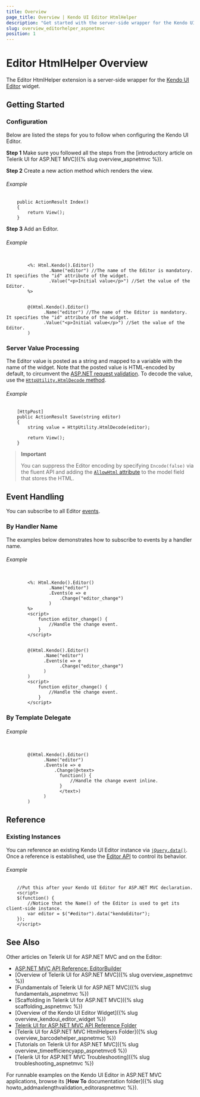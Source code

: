 ```yaml
---
title: Overview
page_title: Overview | Kendo UI Editor HtmlHelper
description: "Get started with the server-side wrapper for the Kendo UI Editor widget for ASP.NET MVC."
slug: overview_editorhelper_aspnetmvc
position: 1
---
```


# Editor HtmlHelper Overview

The Editor HtmlHelper extension is a server-side wrapper for the [Kendo UI Editor](https://demos.telerik.com/kendo-ui/editor/index) widget.

## Getting Started

### Configuration

Below are listed the steps for you to follow when configuring the Kendo UI Editor.

**Step 1** Make sure you followed all the steps from the [introductory article on Telerik UI for ASP.NET MVC]({% slug overview_aspnetmvc %}).

**Step 2** Create a new action method which renders the view.

###### Example

        public ActionResult Index()
        {
            return View();
        }

**Step 3** Add an Editor.

###### Example

```tab-ASPX

        <%: Html.Kendo().Editor()
                .Name("editor") //The name of the Editor is mandatory. It specifies the "id" attribute of the widget.
                .Value("<p>Initial value</p>") //Set the value of the Editor.
        %>
```
```tab-Razor

        @(Html.Kendo().Editor()
              .Name("editor") //The name of the Editor is mandatory. It specifies the "id" attribute of the widget.
              .Value("<p>Initial value</p>") //Set the value of the Editor.
        )
```

### Server Value Processing

The Editor value is posted as a string and mapped to a variable with the name of the widget. Note that the posted value is HTML-encoded by default, to circumvent the [ASP.NET request validation](http://msdn.microsoft.com/en-us/library/hh882339.aspx). To decode the value, use the [`HttpUtility.HtmlDecode` method](http://msdn.microsoft.com/en-us/library/7c5fyk1k.aspx).

###### Example

        [HttpPost]
        public ActionResult Save(string editor)
        {
            string value = HttpUtility.HtmlDecode(editor);

            return View();
        }

> **Important**  
>
> You can suppress the Editor encoding by specifying `Encode(false)` via the fluent API and adding the [`AllowHtml` attribute](http://msdn.microsoft.com/en-us/library/system.web.mvc.allowhtmlattribute(v=vs.118).aspx) to the model field that stores the HTML.

## Event Handling

You can subscribe to all Editor [events](../../../kendo-ui/api/javascript/ui/editor#events).

### By Handler Name

The examples below demonstrates how to subscribe to events by a handler name.

###### Example

```tab-ASPX

        <%: Html.Kendo().Editor()
                .Name("editor")
                .Events(e => e
                    .Change("editor_change")
                )
        %>
        <script>
            function editor_change() {
                //Handle the change event.
            }
        </script>
```
```tab-Razor

        @(Html.Kendo().Editor()
              .Name("editor")
              .Events(e => e
                    .Change("editor_change")
              )
        )
        <script>
            function editor_change() {
                //Handle the change event.
            }
        </script>
```

### By Template Delegate

###### Example

```tab-Razor

        @(Html.Kendo().Editor()
              .Name("editor")
              .Events(e => e
                  .Change(@<text>
                    function() {
                        //Handle the change event inline.
                    }
                    </text>)
              )
        )
```

## Reference

### Existing Instances

You can reference an existing Kendo UI Editor instance via [`jQuery.data()`](http://api.jquery.com/jQuery.data/). Once a reference is established, use the [Editor API](../../../kendo-ui/api/javascript/ui/editor#methods) to control its behavior.

###### Example

        //Put this after your Kendo UI Editor for ASP.NET MVC declaration.
        <script>
        $(function() {
            //Notice that the Name() of the Editor is used to get its client-side instance.
            var editor = $("#editor").data("kendoEditor");
        });
        </script>

## See Also

Other articles on Telerik UI for ASP.NET MVC and on the Editor:

* [ASP.NET MVC API Reference: EditorBuilder](/api/Kendo.Mvc.UI.Fluent/EditorBuilder)
* [Overview of Telerik UI for ASP.NET MVC]({% slug overview_aspnetmvc %})
* [Fundamentals of Telerik UI for ASP.NET MVC]({% slug fundamentals_aspnetmvc %})
* [Scaffolding in Telerik UI for ASP.NET MVC]({% slug scaffolding_aspnetmvc %})
* [Overview of the Kendo UI Editor Widget]({% slug overview_kendoui_editor_widget %})
* [Telerik UI for ASP.NET MVC API Reference Folder](/api/Kendo.Mvc/AggregateFunction)
* [Telerik UI for ASP.NET MVC HtmlHelpers Folder]({% slug overview_barcodehelper_aspnetmvc %})
* [Tutorials on Telerik UI for ASP.NET MVC]({% slug overview_timeefficiencyapp_aspnetmvc6 %})
* [Telerik UI for ASP.NET MVC Troubleshooting]({% slug troubleshooting_aspnetmvc %})

For runnable examples on the Kendo UI Editor in ASP.NET MVC applications, browse its [**How To** documentation folder]({% slug howto_addmaxlengthvalidation_editoraspnetmvc %}).
